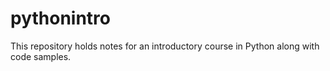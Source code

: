 # pythonintro

This repository holds notes for an introductory course in Python along with code samples.
